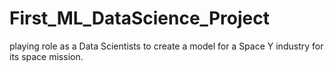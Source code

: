 # First_ML_DataScience_Project
playing role as a Data Scientists to create a model for a Space Y industry for its space mission.
